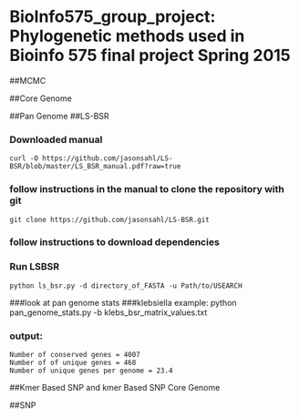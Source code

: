 # BioInfo575_group_project: Phylogenetic methods used in Bioinfo 575 final project Spring 2015

##MCMC

##Core Genome

##Pan Genome
##LS-BSR 

### Downloaded manual

	curl -O https://github.com/jasonsahl/LS-BSR/blob/master/LS_BSR_manual.pdf?raw=true

### follow instructions in the manual to clone the repository with git
	
	git clone https://github.com/jasonsahl/LS-BSR.git

### follow instructions to download dependencies
### Run LSBSR
	python ls_bsr.py -d directory_of_FASTA -u Path/to/USEARCH

###look at pan genome stats
###klebsiella example:
	python pan_genome_stats.py -b klebs_bsr_matrix_values.txt 
### output:
	Number of conserved genes = 4007
	Number of of unique genes = 468
	Number of unique genes per genome = 23.4


##Kmer Based SNP and kmer Based SNP Core Genome

##SNP 

